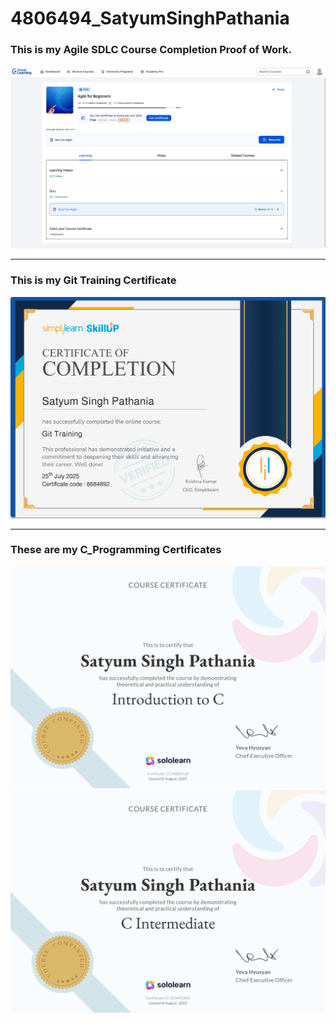 # 4806494_SatyumSinghPathania

### This is my Agile SDLC Course Completion Proof of Work.
![Course_Completion](images/Agile_Course_POW.png)

***
### This is my Git Training Certificate
[![Git Training](images/Git.png)](Git/Certificate.pdf)
___

### These are my C_Programming Certificates
[![Introduction To C](images/C_intro.png)](C_Programming/Introduction_to_C.pdf)
[![Intermediate C](images/C_Intermediate.png)](Intermediate_C.pdf)


